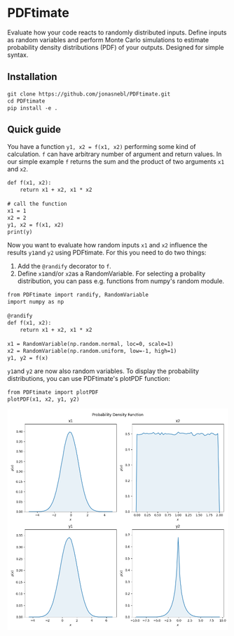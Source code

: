 # PDFtimate

Evaluate how your code reacts to randomly distributed inputs.
Define inputs as random variables and perform Monte Carlo simulations to estimate probability density distributions (PDF) of your outputs. Designed for simple syntax.

## Installation
```
git clone https://github.com/jonasnebl/PDFtimate.git
cd PDFtimate
pip install -e .
``` 

## Quick guide

You have a function `y1, x2 = f(x1, x2)` performing some kind of calculation. `f` can have arbitrary number of argument and return values.
In our simple example `f` returns the sum and the product of two arguments `x1` and `x2`.
```
def f(x1, x2):
    return x1 + x2, x1 * x2

# call the function
x1 = 1
x2 = 2
y1, x2 = f(x1, x2)
print(y)
```
Now you want to evaluate how random inputs `x1` and `x2` influence the results `y1`and `y2` using PDFtimate.
For this you need to do two things:
1. Add the `@randify` decorator to `f`.
2. Define `x1`and/or `x2`as a RandomVariable. For selecting a probality distribution, you can pass e.g. functions from numpy's random module.
```
from PDFtimate import randify, RandomVariable
import numpy as np

@randify
def f(x1, x2):
    return x1 + x2, x1 * x2

x1 = RandomVariable(np.random.normal, loc=0, scale=1)
x2 = RandomVariable(np.random.uniform, low=-1, high=1)
y1, y2 = f(x)
```
`y1`and `y2` are now also random variables. To display the probability distributions, you can use PDFtimate's plotPDF function:
```
from PDFtimate import plotPDF
plotPDF(x1, x2, y1, y2)
```
![plotPDF_example](plotPDF_example.png)